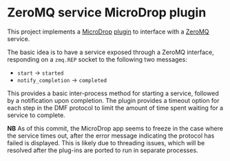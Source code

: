 # ZeroMQ service MicroDrop plugin #

This project implements a [MicroDrop][1] [plugin][2] to interface with a
[ZeroMQ][3] service.

The basic idea is to have a service exposed through a ZeroMQ interface,
responding on a `zmq.REP` socket to the following two messages:

 - `start` -> `started`
 - `notify_completion` -> `completed`

This provides a basic inter-process method for starting a service,
followed by a notification upon completion.  The plugin provides a
timeout option for each step in the DMF protocol to limit the amount of
time spent waiting for a service to complete.

__NB__ As of this commit, the MicroDrop app seems to freeze in the case
where the service times out, after the error message indicating the
protocol has failed is displayed.  This is likely due to threading
issues, which will be resolved after the plug-ins are ported to run in
separate processes.

[1]: http://microfluidics.utoronto.ca/microdrop
[2]: https://software.sandia.gov/trac/pyutilib/export/1831/pyutilib.component.doc/trunk/doc/plugin/pca.pdf
[3]: http://zeromq.org
